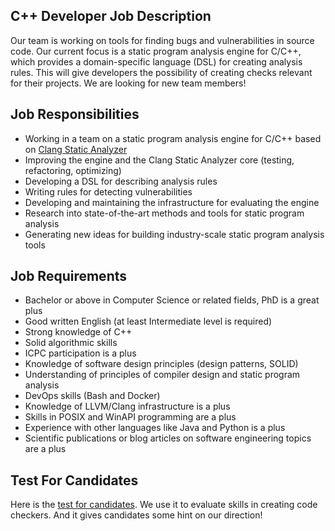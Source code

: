 C++ Developer Job Description
---

Our team is working on tools for finding bugs and vulnerabilities in source code.
Our current focus is a static program analysis engine for C/C++,
which provides a domain-specific language (DSL) for creating analysis rules.
This will give developers the possibility of creating checks relevant for their projects.
We are looking for new team members!

## Job Responsibilities

* Working in a team on a static program analysis engine for C/C++ based on
  [Clang Static Analyzer](https://clang-analyzer.llvm.org/)
* Improving the engine and the Clang Static Analyzer core (testing, refactoring, optimizing)
* Developing a DSL for describing analysis rules
* Writing rules for detecting vulnerabilities
* Developing and maintaining the infrastructure for evaluating the engine 
* Research into state-of-the-art methods and tools for static program analysis
* Generating new ideas for building industry-scale static program analysis tools

## Job Requirements

* Bachelor or above in Computer Science or related fields, PhD is a great plus
* Good written English (at least Intermediate level is required)
* Strong knowledge of C++
* Solid algorithmic skills
* ICPC participation is a plus
* Knowledge of software design principles (design patterns, SOLID)
* Understanding of principles of compiler design and static program analysis
* DevOps skills (Bash and Docker)
* Knowledge of LLVM/Clang infrastructure is a plus
* Skills in POSIX and WinAPI programming are a plus
* Experience with other languages like Java and Python is a plus
* Scientific publications or blog articles on software engineering topics are a plus

## Test For Candidates

Here is the [test for candidates](cpp_candidate_test.md).
We use it to evaluate skills in creating code checkers.
And it gives candidates some hint on our direction!
